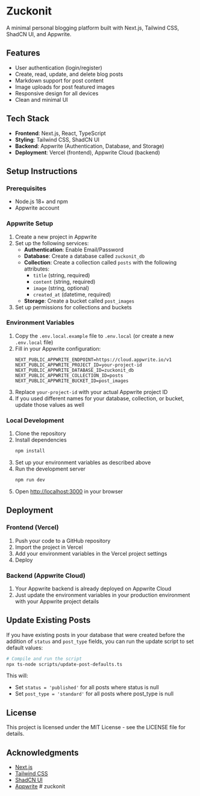 # Zuckonit

A minimal personal blogging platform built with Next.js, Tailwind CSS, ShadCN UI, and Appwrite.

## Features

- User authentication (login/register)
- Create, read, update, and delete blog posts
- Markdown support for post content
- Image uploads for post featured images
- Responsive design for all devices
- Clean and minimal UI

## Tech Stack

- **Frontend**: Next.js, React, TypeScript
- **Styling**: Tailwind CSS, ShadCN UI
- **Backend**: Appwrite (Authentication, Database, and Storage)
- **Deployment**: Vercel (frontend), Appwrite Cloud (backend)

## Setup Instructions

### Prerequisites

- Node.js 18+ and npm
- Appwrite account

### Appwrite Setup

1. Create a new project in Appwrite
2. Set up the following services:
   - **Authentication**: Enable Email/Password
   - **Database**: Create a database called `zuckonit_db`
   - **Collection**: Create a collection called `posts` with the following attributes:
     - `title` (string, required)
     - `content` (string, required)
     - `image` (string, optional)
     - `created_at` (datetime, required)
   - **Storage**: Create a bucket called `post_images`
3. Set up permissions for collections and buckets

### Environment Variables

1. Copy the `.env.local.example` file to `.env.local` (or create a new `.env.local` file)
2. Fill in your Appwrite configuration:
   ```
   NEXT_PUBLIC_APPWRITE_ENDPOINT=https://cloud.appwrite.io/v1
   NEXT_PUBLIC_APPWRITE_PROJECT_ID=your-project-id
   NEXT_PUBLIC_APPWRITE_DATABASE_ID=zuckonit_db
   NEXT_PUBLIC_APPWRITE_COLLECTION_ID=posts
   NEXT_PUBLIC_APPWRITE_BUCKET_ID=post_images
   ```
3. Replace `your-project-id` with your actual Appwrite project ID
4. If you used different names for your database, collection, or bucket, update those values as well

### Local Development

1. Clone the repository
2. Install dependencies
   ```bash
   npm install
   ```
3. Set up your environment variables as described above
4. Run the development server
   ```bash
   npm run dev
   ```
5. Open [http://localhost:3000](http://localhost:3000) in your browser

## Deployment

### Frontend (Vercel)

1. Push your code to a GitHub repository
2. Import the project in Vercel
3. Add your environment variables in the Vercel project settings
4. Deploy

### Backend (Appwrite Cloud)

1. Your Appwrite backend is already deployed on Appwrite Cloud
2. Just update the environment variables in your production environment with your Appwrite project details

## Update Existing Posts

If you have existing posts in your database that were created before the addition of `status` and `post_type` fields, you can run the update script to set default values:

```bash
# Compile and run the script
npx ts-node scripts/update-post-defaults.ts
```

This will:
- Set `status = 'published'` for all posts where status is null
- Set `post_type = 'standard'` for all posts where post_type is null

## License

This project is licensed under the MIT License - see the LICENSE file for details.

## Acknowledgments

- [Next.js](https://nextjs.org/)
- [Tailwind CSS](https://tailwindcss.com/)
- [ShadCN UI](https://ui.shadcn.com/)
- [Appwrite](https://appwrite.io/) #   z u c k o n i t 
 
 